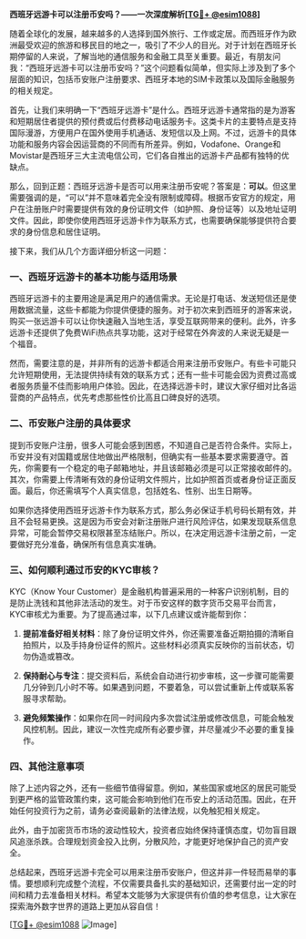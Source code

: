 **西班牙远游卡可以注册币安吗？——一次深度解析[[TG💪+ @esim1088](https://t.me/s/esim1088)]**

随着全球化的发展，越来越多的人选择到国外旅行、工作或定居。而西班牙作为欧洲最受欢迎的旅游和移民目的地之一，吸引了不少人的目光。对于计划在西班牙长期停留的人来说，了解当地的通信服务和金融工具至关重要。最近，有朋友问我：“西班牙远游卡可以注册币安吗？”这个问题看似简单，但实际上涉及到了多个层面的知识，包括币安账户注册要求、西班牙本地的SIM卡政策以及国际金融服务的相关规定。

首先，让我们来明确一下“西班牙远游卡”是什么。西班牙远游卡通常指的是为游客和短期居住者提供的预付费或后付费移动电话服务卡。这类卡片的主要特点是支持国际漫游，方便用户在国外使用手机通话、发短信以及上网。不过，远游卡的具体功能和服务内容会因运营商的不同而有所差异。例如，Vodafone、Orange和Movistar是西班牙三大主流电信公司，它们各自推出的远游卡产品都有独特的优缺点。

那么，回到正题：西班牙远游卡是否可以用来注册币安呢？答案是：**可以**。但这里需要强调的是，“可以”并不意味着完全没有限制或障碍。根据币安官方的规定，用户在注册账户时需要提供有效的身份证明文件（如护照、身份证等）以及地址证明文件。因此，即使你使用西班牙远游卡作为联系方式，也需要确保能够提供符合要求的身份信息和居住证明。

接下来，我们从几个方面详细分析这一问题：

### 一、西班牙远游卡的基本功能与适用场景

西班牙远游卡的主要用途是满足用户的通信需求。无论是打电话、发送短信还是使用数据流量，这些卡都能为你提供便捷的服务。对于初次来到西班牙的游客来说，购买一张远游卡可以让你快速融入当地生活，享受互联网带来的便利。此外，许多远游卡还提供了免费WiFi热点共享功能，这对于经常在外奔波的人来说无疑是一个福音。

然而，需要注意的是，并非所有的远游卡都适合用来注册币安账户。有些卡可能只允许短期使用，无法提供持续有效的联系方式；还有一些卡可能会因为资费过高或者服务质量不佳而影响用户体验。因此，在选择远游卡时，建议大家仔细对比各运营商的产品特点，优先考虑那些性价比高且口碑良好的选项。

### 二、币安账户注册的具体要求

提到币安账户注册，很多人可能会感到困惑，不知道自己是否符合条件。实际上，币安并没有对国籍或居住地做出严格限制，但确实有一些基本要求需要遵守。首先，你需要有一个稳定的电子邮箱地址，并且该邮箱必须是可以正常接收邮件的。其次，你需要上传清晰有效的身份证明文件照片，比如护照首页或者身份证正面反面。最后，你还需填写个人真实信息，包括姓名、性别、出生日期等。

如果你选择使用西班牙远游卡作为联系方式，那么务必保证手机号码长期有效，并且不会轻易更换。这是因为币安会对新注册账户进行风险评估，如果发现联系信息异常，可能会暂停交易权限甚至冻结账户。所以，在决定用远游卡注册之前，一定要做好充分准备，确保所有信息真实准确。

### 三、如何顺利通过币安的KYC审核？

KYC（Know Your Customer）是金融机构普遍采用的一种客户识别机制，目的是防止洗钱和其他非法活动的发生。对于币安这样的数字货币交易平台而言，KYC审核尤为重要。为了提高通过率，以下几点建议或许能帮到你：

1. **提前准备好相关材料**：除了身份证明文件外，你还需要准备近期拍摄的清晰自拍照片，以及手持身份证件的照片。这些材料必须真实反映你的当前状态，切勿伪造或篡改。
   
2. **保持耐心与专注**：提交资料后，系统会自动进行初步审核，这一步骤可能需要几分钟到几小时不等。如果遇到问题，不要着急，可以尝试重新上传或联系客服寻求帮助。

3. **避免频繁操作**：如果你在同一时间段内多次尝试注册或修改信息，可能会触发风控机制。因此，建议一次性完成所有必要步骤，并尽量减少不必要的重复操作。

### 四、其他注意事项

除了上述内容之外，还有一些细节值得留意。例如，某些国家或地区的居民可能受到更严格的监管政策约束，这可能会影响到他们在币安上的活动范围。因此，在开始任何投资行为之前，请务必查阅最新的法律法规，以免触犯相关规定。

此外，由于加密货币市场的波动性较大，投资者应始终保持谨慎态度，切勿盲目跟风追涨杀跌。合理规划资金投入比例，分散风险，才能更好地保护自己的资产安全。

总结起来，西班牙远游卡完全可以用来注册币安账户，但这并非一件轻而易举的事情。要想顺利完成整个流程，不仅需要具备扎实的基础知识，还需要付出一定的时间和精力去准备相关材料。希望本文能够为大家提供有价值的参考信息，让大家在探索海外数字世界的道路上更加从容自信！

[[TG💪+ @esim1088](https://t.me/s/esim1088) ![Image](https://i.postimg.cc/4NQfJmqS/Snipaste-2025-05-13-00-14-12.png)]